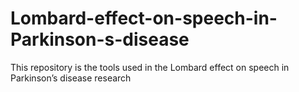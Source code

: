 # Lombard-effect-on-speech-in-Parkinson-s-disease
This repository is the tools used in the Lombard effect on speech in Parkinson’s disease research
